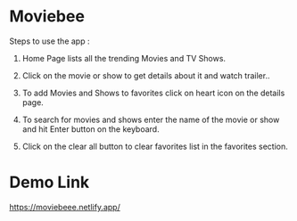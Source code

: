 # Moviebee

Steps to use the app :

1. Home Page lists all the trending Movies and TV Shows.

2. Click on the movie or show to get details about it and watch trailer..

3. To add Movies and Shows to favorites click on heart icon on the  details page.

4. To search for movies and shows enter the name of the movie or show and hit Enter button on the keyboard.

5. Click on the clear all button to clear favorites list in the favorites section.


# Demo Link

https://moviebeee.netlify.app/
